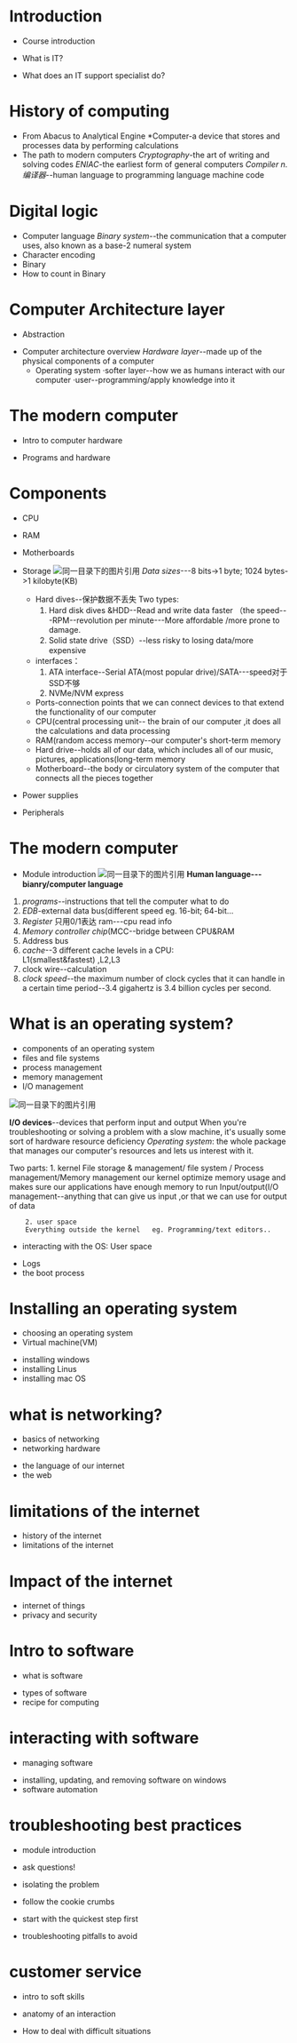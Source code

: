 # Introduction
* Course introduction
- What is IT?
+ What does an IT support specialist do?
# History of computing
+ From Abacus to Analytical Engine
    *Computer-a device that stores and processes data by performing calculations
+ The path to modern computers
    *Cryptography*-the art of writing and solving codes
	*ENIAC*-the earliest form of general computers
	*Compiler n. 编译器*--human language to programming            language machine code 
# Digital logic
+ Computer language
	*Binary system-*-the communication that a computer uses, also known as a base-2 numeral system
+ Character encoding
+ Binary
+ How to count in Binary
# Computer Architecture layer
+ Abstraction
- Computer architecture overview
    *Hardware layer*--made up of the physical components of a computer
	- Operating system
		·softer layer--how we as humans interact with our computer
		·user--programming/apply knowledge into it
# The modern computer
+ Intro to computer hardware
- Programs and hardware
# Components
+ CPU
- RAM
* Motherboards
* Storage
![同一目录下的图片引用](./金融科技1（3）.png)
    *Data sizes*---8 bits->1 byte; 1024 bytes->1 kilobyte(KB)
	- Hard dives--保护数据不丢失
		Two types:
        1. Hard disk dives &HDD--Read and write data faster （the speed---RPM--revolution per minute---More affordable /more prone to damage.
		2. Solid state drive（SSD）--less risky to losing data/more expensive
	- interfaces：
		1. ATA interface--Serial ATA(most popular drive)/SATA---speed对于SSD不够
		2. NVMe/NVM express
    - Ports-connection points that we can connect devices to that extend the functionality of our computer
	- CPU(central processing unit-- the brain of our computer ,it does all the calculations and data processing
	- RAM(random access memory--our computer's short-term memory
	- Hard drive--holds all of our data, which includes all of our music, pictures, applications(long-term memory
	- Motherboard--the body or circulatory system of the computer that connects all the pieces together

* Power supplies
* Peripherals
# The modern computer
- Module introduction
![同一目录下的图片引用](./金融科技1（2）.png)
**Human language---bianry/computer language**
1. *programs*--instructions that tell the computer what to do
2. *EDB*-external data bus(different speed eg. 16-bit; 64-bit…
3. *Register*     只用0/1表达 ram---cpu read info
4. *Memory controller chip*(MCC--bridge between CPU&RAM
5. Address bus
6. *cache*--3 different cache levels in a CPU:   
   L1(smallest&fastest) ,L2,L3
7. clock wire--calculation
8. *clock speed*--the maximum number of clock cycles that it can handle in a certain time period--3.4 gigahertz is 3.4 billion cycles per second.

# What is an operating system?
- components of an operating system
- files and file systems
- process management
- memory management
- I/O management


![同一目录下的图片引用](./金融科技1.png)

**I/O devices**--devices that perform input and output
  When you're troubleshooting or solving a problem with a slow machine, it's usually some sort of hardware resource deficiency
*Operating system*: the whole package that manages our computer's resources and lets us interest with it.
 
   Two parts:
       1. kernel 
        File storage & management/ file system / Process management/Memory management 
        our kernel optimize memory usage and makes sure our applications have enough memory to run
        Input/output(I/O management--anything that can give us input ,or that we can use for output of data

        2. user space
        Everything outside the kernel   eg. Programming/text editors..


- interacting with the OS: User space
+ Logs
+ the boot process
# Installing an operating system
+ choosing an operating system
+ Virtual machine(VM)
- installing windows
- installing Linus
- installing mac OS
# what is networking?
+ basics of networking
+ networking hardware
- the language of our internet
- the web
# limitations of the internet
+ history of the internet
+ limitations of the internet
# Impact of the internet
* internet of things
* privacy and security
# Intro to software
* what is software
+ types of software
+ recipe for computing
# interacting with software
+ managing software
- installing, updating, and removing software on windows
- software automation
# troubleshooting best practices
- module introduction
+ ask questions!
- isolating the problem
* follow the cookie crumbs
- start with the quickest step first
+ troubleshooting pitfalls to avoid
# customer service
- intro to soft skills
+ anatomy of an interaction
* How to deal with difficult situations



```python

```


```python

```
